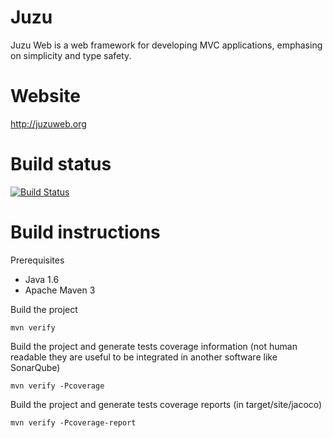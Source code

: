 # Juzu

Juzu Web is a web framework for developing MVC applications, emphasing on simplicity and type safety.

# Website

http://juzuweb.org

# Build status

[![Build Status](https://ci.exoplatform.org/buildStatus/icon?job=juzu-master-ci)](https://ci.exoplatform.org/job/juzu-master-ci/)

# Build instructions

Prerequisites
- Java 1.6
- Apache Maven 3

Build the project

    mvn verify

Build the project and generate tests coverage information (not human readable they are useful to be integrated in another software like SonarQube)

    mvn verify -Pcoverage

Build the project and generate tests coverage reports (in target/site/jacoco)

    mvn verify -Pcoverage-report
